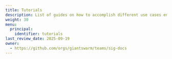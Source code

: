 ```yaml
---
title: Tutorials
description: List of guides on how to accomplish different use cases enabled by our Cloud Native Developer Platform.
weight: 30
menu:
  principal:
    identifier: tutorials
last_review_date: 2025-09-19
owner:
  - https://github.com/orgs/giantswarm/teams/sig-docs
---
```

